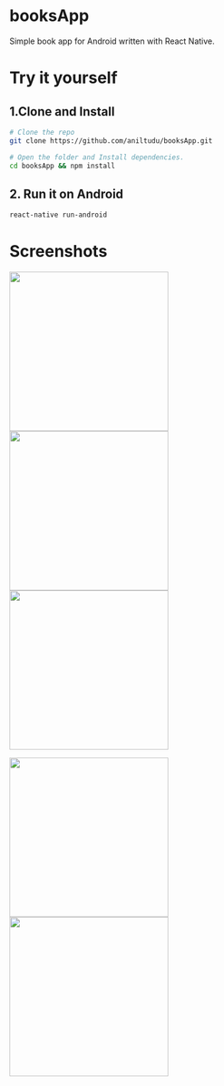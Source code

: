 # booksApp
Simple book app for Android written with React Native.

# Try it yourself

## 1.Clone and Install
```bash
# Clone the repo
git clone https://github.com/aniltudu/booksApp.git

# Open the folder and Install dependencies.
cd booksApp && npm install
```

## 2. Run it on Android
```bash
react-native run-android
```

# Screenshots

<img src="https://raw.githubusercontent.com/aniltudu/booksApp/master/screenshots/screenshot0.png" width="280"> <img src="https://raw.githubusercontent.com/aniltudu/booksApp/master/screenshots/screenshot1.png" width="280"> <img src="https://raw.githubusercontent.com/aniltudu/booksApp/master/screenshots/screenshot2.png" width="280">

<img src="https://raw.githubusercontent.com/aniltudu/booksApp/master/screenshots/screenshot3.png" width="280"> <img src="https://raw.githubusercontent.com/aniltudu/booksApp/master/screenshots/screenshot4.png" width="280">

